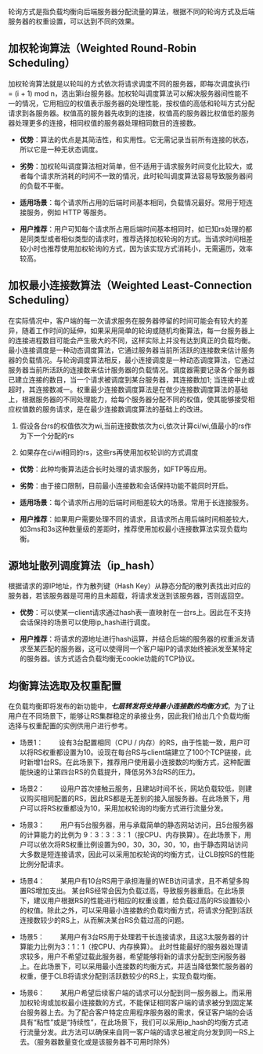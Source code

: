 轮询方式是指负载均衡向后端服务器分配流量的算法，根据不同的轮询方式及后端服务器的权重设置，可以达到不同的效果。

## 加权轮询算法（Weighted Round-Robin Scheduling）

加权轮询算法就是以轮叫的方式依次将请求调度不同的服务器，即每次调度执行i = (i + 1) mod n，选出第i台服务器。加权轮叫调度算法可以解决服务器间性能不一的情况，它用相应的权值表示服务器的处理性能，按权值的高低和轮叫方式分配请求到各服务器。权值高的服务器先收到的连接，权值高的服务器比权值低的服务器处理更多的连接，相同权值的服务器处理相同数目的连接数。

- **优势**：算法的优点是其简洁性，和实用性。它无需记录当前所有连接的状态，所以它是一种无状态调度。

- **劣势**：加权轮叫调度算法相对简单，但不适用于请求服务时间变化比较大，或者每个请求所消耗的时间不一致的情况，此时轮叫调度算法容易导致服务器间的负载不平衡。

- **适用场景**：每个请求所占用的后端时间基本相同，负载情况最好。常用于短连接服务，例如 HTTP 等服务。

- **用户推荐**：用户可知每个请求所占用后端时间基本相同时，如已知rs处理的都是同类型或者相似类型的请求时，推荐选择加权轮询的方式。当请求时间相差较小时也推荐使用加权轮询的方式，因为该实现方式消耗小，无需遍历，效率较高。

## 加权最小连接数算法（Weighted Least-Connection Scheduling）

在实际情况中，客户端的每一次请求服务在服务器停留的时间可能会有较大的差异，随着工作时间的延伸，如果采用简单的轮询或随机均衡算法，每一台服务器上的连接进程数目可能会产生极大的不同，这样实际上并没有达到真正的负载均衡。最小连接调度是一种动态调度算法，它通过服务器当前所活跃的连接数来估计服务器的负载情况。与轮询调度算法相反，最小连接调度是一种动态调度算法，它通过服务器当前所活跃的连接数来估计服务器的负载情况。调度器需要记录各个服务器已建立连接的数目，当一个请求被调度到某台服务器，其连接数加1; 当连接中止或超时，其连接数减一。权重最少连接数调度算法是在做少连接数调度算法的基础上，根据服务器的不同处理能力，给每个服务器分配不同的权值，使其能够接受相应权值数的服务请求，是在最少连接数调度算法的基础上的改进。

1. 假设各台rs的权值依次为wi,当前连接数依次为ci,依次计算ci/wi,值最小的rs作为下一个分配的rs

2. 如果存在ci/wi相同的rs，这些rs再使用加权轮训的方式调度
	
- **优势**：此种均衡算法适合长时处理的请求服务，如FTP等应用。

- **劣势**：由于接口限制，目前最小连接数和会话保持功能不能同时开启。

- **适用场景**：每个请求所占用的后端时间相差较大的场景。常用于长连接服务。

- **用户推荐**：如果用户需要处理不同的请求，且请求所占用后端时间相差较大，如3ms和3s这种数量级的差距时，推荐使用加权最小连接数算法实现负载均衡。

## 源地址散列调度算法（ip_hash）

根据请求的源IP地址，作为散列键（Hash Key）从静态分配的散列表找出对应的服务器，若该服务器是可用的且未超载，将请求发送到该服务器，否则返回空。

- **优势**：可以使某一client请求通过hash表一直映射在一台rs上。因此在不支持会话保持的场景可以使用ip_hash进行调度。

- **用户推荐**：将请求的源地址进行hash运算，并结合后端的服务器的权重派发请求至某匹配的服务器，这可以使得同一个客户端IP的请求始终被派发至某特定的服务器。该方式适合负载均衡无cookie功能的TCP协议。

## 均衡算法选取及权重配置

在负载均衡即将发布的新功能中，***七层转发将支持最小连接数的均衡方式***，为了让用户在不同场景下，能够让RS集群稳定的承接业务，因此我们给出几个负载均衡选择与权重配置的实例供用户进行参考。

- 场景1：
　　设有3台配置相同（CPU / 内存）的RS，由于性能一致，用户可以将RS权重都设置为10。设现在每台RS与client端建立了100个TCP链接，此时新增1台RS。在此场景下，推荐用户使用最小连接数的均衡方式，这种配置能快速的让第四台RS的负载提升，降低另外3台RS的压力。
　　
- 场景2：
　　设用户首次接触云服务，且建站时间不长，网站负载较低，则建议购买相同配置的RS，因此RS都是无差别的接入层服务器。在此场景下，用户可以将RS权重都设为10，采用加权轮询的均衡方式进行流量分发。

- 场景3：
　　用户有5台服务器，用与承载简单的静态网站访问，且5台服务器的计算能力的比例为 9：3：3：3：1（按CPU、内存换算）。在此场景下，用户可以依次将RS权重比例设置为90，30，30，30，10，由于静态网站访问大多数是短连接请求，因此可以采用加权轮询的均衡方式，让CLB按RS的性能比例分配请求。

- 场景4：
　　某用户有10台RS用于承担海量的WEB访问请求，且不希望多购置RS增加支出。 某台RS经常会因为负载过高，导致服务器重启。在此场景下，建议用户根据RS的性能进行相应的权重设置，给负载过高的RS设置较小的权值。除此之外，可以采用最小连接数的负载均衡方式，将请求分配到活跃连接数较少的RS上，从而解决某台RS负载过高的问题。
　　
- 场景5：
　　某用户有3台RS用于处理若干长连接请求，且这3太服务器的计算能力比例为3：1：1（按CPU、内存换算）。 此时性能最好的服务器处理请求较多，用户不希望过载此服务器，希望能够将新的请求分配到空闲服务器上。在此场景下，可以采用最小连接数的均衡方式，并适当降低繁忙服务器的权重，便于CLB将请求分配到活跃数较少的RS上，实现负载均衡。

- 场景6：
　　某用户希望后续客户端的请求可以分配到同一服务器上。而采用加权轮询或加权最小连接数的方式，不能保证相同客户端的请求被分到固定某台服务器上去。为了配合客户特定应用程序服务器的需求，保证客户端的会话具有“粘性”或是“持续性”，在此场景下，我们可以采用ip_hash的均衡方式进行流量分发。此方法可以确保来自同一客户端的请求总被定向分发到同一RS上去。（服务器数量变化或是该服务器不可用时除外）
